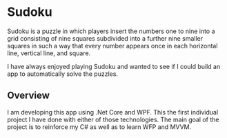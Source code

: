 # Sudoku

Sudoku is a puzzle in which players insert the numbers one to nine into a grid consisting of nine squares subdivided into a further nine smaller squares in such a way that every number appears once in each horizontal line, vertical line, and square.

I have always enjoyed playing Sudoku and wanted to see if I could build an app to automatically solve the puzzles.

## Overview

I am developing this app using .Net Core and WPF. This the first individual project I have done with either of those technologies. The main goal of the project is to reinforce my C# as well as to learn WFP and MVVM. 

